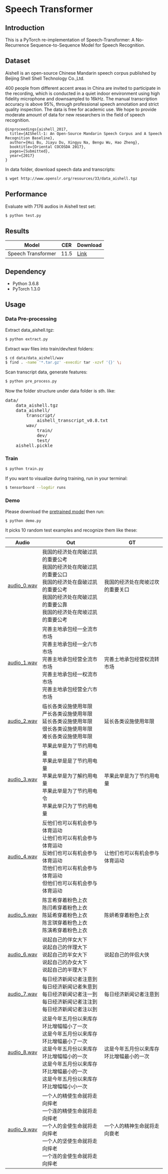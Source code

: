 # Speech Transformer

## Introduction

This is a PyTorch re-implementation of Speech-Transformer: A No-Recurrence Sequence-to-Sequence Model for Speech Recognition.

## Dataset

Aishell is an open-source Chinese Mandarin speech corpus published by Beijing Shell Shell Technology Co.,Ltd.

400 people from different accent areas in China are invited to participate in the recording, which is conducted in a quiet indoor environment using high fidelity microphone and downsampled to 16kHz. The manual transcription accuracy is above 95%, through professional speech annotation and strict quality inspection. The data is free for academic use. We hope to provide moderate amount of data for new researchers in the field of speech recognition.
```
@inproceedings{aishell_2017,
  title={AIShell-1: An Open-Source Mandarin Speech Corpus and A Speech Recognition Baseline},
  author={Hui Bu, Jiayu Du, Xingyu Na, Bengu Wu, Hao Zheng},
  booktitle={Oriental COCOSDA 2017},
  pages={Submitted},
  year={2017}
}
```
In data folder, download speech data and transcripts:

```bash
$ wget http://www.openslr.org/resources/33/data_aishell.tgz
```

## Performance

Evaluate with 7176 audios in Aishell test set:
```bash
$ python test.py
```

## Results

|Model|CER|Download|
|---|---|---|
|Speech Transformer|11.5|[Link](https://github.com/foamliu/Speech-Transformer/releases/download/v1.0/BEST_checkpoint.tar)|

## Dependency

- Python 3.6.8
- PyTorch 1.3.0

## Usage
### Data Pre-processing
Extract data_aishell.tgz:
```bash
$ python extract.py
```

Extract wav files into train/dev/test folders:
```bash
$ cd data/data_aishell/wav
$ find . -name '*.tar.gz' -execdir tar -xzvf '{}' \;
```

Scan transcript data, generate features:
```bash
$ python pre_process.py
```

Now the folder structure under data folder is sth. like:
<pre>
data/
    data_aishell.tgz
    data_aishell/
        transcript/
            aishell_transcript_v0.8.txt
        wav/
            train/
            dev/
            test/
    aishell.pickle
</pre>

### Train
```bash
$ python train.py
```

If you want to visualize during training, run in your terminal:
```bash
$ tensorboard --logdir runs
```

### Demo
Please download the [pretrained model](https://github.com/foamliu/Speech-Transformer/releases/download/v1.0/speech-transformer-cn.pt) then run:
```bash
$ python demo.py
```

It picks 10 random test examples and recognize them like these:

|Audio|Out|GT|
|---|---|---|
|[audio_0.wav](https://github.com/foamliu/Speech-Transformer/raw/master/audios/audio_0.wav)|我国的经济处在爬破过凯的重要公考<br>我国的经济处在爬破过凯的重要公口<br>我国的经济处在盘破过凯的重要公考<br>我国的经济处在爬破过凯的重要公靠<br>我国的经济处在爬坡过凯的重要公考|我国的经济处在爬坡过坎的重要关口|
|[audio_1.wav](https://github.com/foamliu/Speech-Transformer/raw/master/audios/audio_1.wav)|完善主地承包经一全流市市场<br>完善主地承包经一全六市市场<br>完善主地承包经营全流市市场<br>完善主地承包经一权流市市场<br>完善主地承包经营全六市市场|完善土地承包经营权流转市场|
|[audio_2.wav](https://github.com/foamliu/Speech-Transformer/raw/master/audios/audio_2.wav)|临长各类设施使用年限<br>严长各类设施使用年限<br>延长各类设施使用年限<br>很长各类设施使用年限<br>难长各类设施使用年限|延长各类设施使用年限|
|[audio_3.wav](https://github.com/foamliu/Speech-Transformer/raw/master/audios/audio_3.wav)|苹果此举是为了节约用电量<br>苹果此举是是了节约用电量<br>苹果此举是为了解约用电量<br>苹果此举是为了节约用电令<br>苹果此举只为了节约用电量|苹果此举是为了节约用电量|
|[audio_4.wav](https://github.com/foamliu/Speech-Transformer/raw/master/audios/audio_4.wav)|反他们也可以有机会参与体育运动<br>让他们也可以有机会参与体育运动<br>反她们也可以有机会参与体育运动<br>范他们也可以有机会参与体育运动<br>但他们也可以有机会参与体育运动|让他们也可以有机会参与体育运动|
|[audio_5.wav](https://github.com/foamliu/Speech-Transformer/raw/master/audios/audio_5.wav)|陈言希穿着粉色上衣<br>陈闫希穿着粉色上衣<br>陈延希穿着粉色上衣<br>陈言琪穿着粉色上衣<br>陈演希穿着粉色上衣|陈妍希穿着粉色上衣|
|[audio_6.wav](https://github.com/foamliu/Speech-Transformer/raw/master/audios/audio_6.wav)|说起自己的伴女大下<br>说起自己的伴理大下<br>说起自己的半女大下<br>说起自己的办女大下<br>说起自己的半理大下|说起自己的伴侣大侠|
|[audio_7.wav](https://github.com/foamliu/Speech-Transformer/raw/master/audios/audio_7.wav)|每日经济新闻记者注意到<br>每日经济新闻记者朱意到<br>每日经济新闻记者注一到<br>每日经济新闻记者注注到<br>每日经济新闻记者注以到|每日经济新闻记者注意到|
|[audio_8.wav](https://github.com/foamliu/Speech-Transformer/raw/master/audios/audio_8.wav)|这是今年五月份以来库存环比增幅幅小了一次<br>这是今年五月份以来库存环比增幅最小了一次<br>这是今年五月份以来库存环比增幅幅小的一次<br>这是今年五月份以来库存环比增幅最小的一次<br>这是今年五月份以来库存环比增幅幅小小一次|这是今年五月份以来库存环比增幅最小的一次|
|[audio_9.wav](https://github.com/foamliu/Speech-Transformer/raw/master/audios/audio_9.wav)|一个人的精使生命就将走向摔老<br>一个连的精使生命就将走向摔老<br>一个人的金使生命就将走向摔老<br>一个人的坚使生命就将走向摔老<br>一个连的金使生命就将走向摔老|一个人的精神生命就将走向衰老|